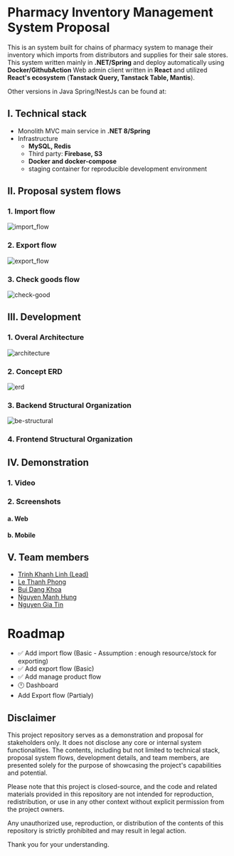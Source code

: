 # Pharmacy Inventory Management System Proposal
This is an system built for chains of pharmacy system to manage their inventory which imports from distributors and supplies for their sale stores.
This system written mainly in **.NET/Spring** and deploy automatically using **Docker/GithubAction**
Web admin client written in **React** and utilized **React's ecosystem** (**Tanstack Query, Tanstack Table, Mantis**).


Other versions in Java Spring/NestJs can be found at:

## I. Technical stack

- Monolith MVC main service in **.NET 8/Spring**
- Infrastructure
  - **MySQL, Redis**
  - Third party: **Firebase, S3**
  - **Docker and docker-compose**
  - staging container for reproducible development environment
## II. Proposal system flows
### 1. Import flow 

![import_flow](docs/import-flow.svg)
### 2. Export flow
![export_flow](docs/export-flow.svg)
### 3. Check goods flow
![check-good](docs/check-good.svg)
## III. Development

### 1. Overal Architecture
![architecture](docs/PI_Architecture.svg)
### 2. Concept ERD
![erd](docs/erd.svg)
### 3. Backend Structural Organization
![be-structural](docs/be-structure.drawio.svg)
### 4. Frontend Structural Organization

## IV. Demonstration
### 1. Video

### 2. Screenshots
#### a. Web
#### b. Mobile

## V. Team members
- [Trinh Khanh Linh (Lead)](https://github.com/khanhlinh2601)
- [Le Thanh Phong](https://github.com/xWyvernPx)
- [Bui Dang Khoa](https://github.com/buidangkhoa05)
- [Nguyen Manh Hung](https://github.com/jinergenkai)
- [Nguyen Gia Tin](https://github.com/YatinCyber)
# Roadmap

- ✅ Add import flow (Basic - Assumption : enough resource/stock for exporting)
- ✅ Add export flow  (Basic)
- ✅ Add manage product flow
- 🕛 Dashboard
- Add Export flow (Partialy)
## Disclaimer
This project repository serves as a demonstration and proposal for stakeholders only. It does not disclose any core or internal system functionalities. The contents, including but not limited to technical stack, proposal system flows, development details, and team members, are presented solely for the purpose of showcasing the project's capabilities and potential.

Please note that this project is closed-source, and the code and related materials provided in this repository are not intended for reproduction, redistribution, or use in any other context without explicit permission from the project owners.

Any unauthorized use, reproduction, or distribution of the contents of this repository is strictly prohibited and may result in legal action.

Thank you for your understanding.


